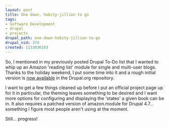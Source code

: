 ```yaml
--- 
layout: post
title: One down, hobity-jillion to go
tags: 
- Software Development
- drupal
- projects
drupal_path: one-down-hobity-jillion-to-go
drupal_nid: 374
created: 1133036163
---
```

So, I mentioned in my previously posted Drupal To-Do list that I wanted to whip up an Amazon 'reading list' module for single and multi-user blogs. Thanks to the holiday weekend, I put some time into it and a rough initial version is <a href="http://cvs.drupal.org/viewcvs/drupal/contributions/modules/bookroll/">now available</a> in the Drupal.org repository.



I want to get a few things cleaned up before I put an official project page up for it in particular, the theming leaves something to be desired and I want more options for configuring and displaying the 'states' a given book can be in. It also requires a patched version of amazon.module for Drupal 4.7... something I figure most people aren't using at the moment.



Still... progress!
